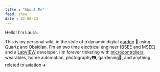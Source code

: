 ```yaml
---
title : "About Me"
feed: show
date : 02-08-23
---
```


Hello! I'm Laura. 

This is my personal wiki, in the style of a dynamic digital [garden](notes/me/why-garden.md) 🐛 using Quartz and Obsidian. I'm an two time electrical engineer (BSEE and MSEE) and a [LabVIEW](notes/software/labview/LabVIEW.md) developer. I'm forever tinkering with [microcontrollers](notes/myprojects/environmental/Environmental%20Sensors.md), wearables, home automation, photography📷, gardening🌺, and anything related to [aviation](notes/aviation/Aviation-Topics.md) ✈️